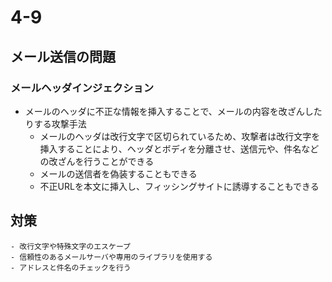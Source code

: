 # 4-9  
## メール送信の問題  
### メールヘッダインジェクション  
- メールのヘッダに不正な情報を挿入することで、メールの内容を改ざんしたりする攻撃手法  
	- メールのヘッダは改行文字で区切られているため、攻撃者は改行文字を挿入することにより、ヘッダとボディを分離させ、送信元や、件名などの改ざんを行うことができる  
	- メールの送信者を偽装することもできる  
	- 不正URLを本文に挿入し、フィッシングサイトに誘導することもできる  
## 対策  
	- 改行文字や特殊文字のエスケープ  
	- 信頼性のあるメールサーバや専用のライブラリを使用する  
	- アドレスと件名のチェックを行う  
	 
